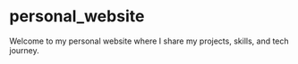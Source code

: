 # personal_website
Welcome to my personal website where I share my projects, skills, and tech journey.
